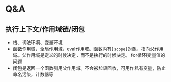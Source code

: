 # Q&A

## 执行上下文/作用域链/闭包
+ 栈、词法环境、变量环境
+ 函数作用域，全局作用域，eval作用域。函数内有`[scope]`对象，指向父作用域。父作用域是定义的时候决定，而不是执行的时候决定。
for循环i变量值的问题
+ 闭包是返回一个函数引用父作用域。不会被垃圾回收，可用作私有变量，防止命名污染，计数器等